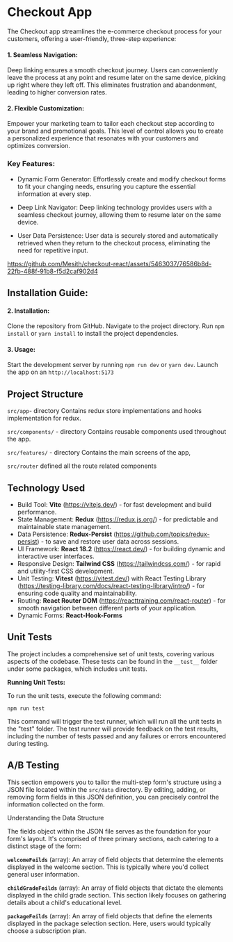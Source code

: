 
# Checkout App

The Checkout app streamlines the e-commerce checkout process for your customers, offering a user-friendly, three-step experience:

 #### 1. Seamless Navigation:

Deep linking ensures a smooth checkout journey. Users can conveniently leave the process at any point and resume later on the same device, picking up right where they left off. This eliminates frustration and abandonment, leading to higher conversion rates.
#### 2. Flexible Customization:
 
Empower your marketing team to tailor each checkout step according to your brand and promotional goals. This level of control allows you to create a personalized experience that resonates with your customers and optimizes conversion.
### Key Features:

- Dynamic Form Generator: Effortlessly create and modify checkout forms to fit your changing needs, ensuring you capture the essential information at every step.

- Deep Link Navigator: Deep linking technology provides users with a seamless checkout journey, allowing them to resume later on the same device.

- User Data Persistence: User data is securely stored and automatically retrieved when they return to the checkout process, eliminating the need for repetitive input.



https://github.com/Mesith/checkout-react/assets/5463037/76586b8d-22fb-488f-91b8-f5d2caf902d4



## Installation Guide:

#### 2. Installation:

Clone the repository from GitHub.
Navigate to the project directory.
Run `npm install` or `yarn install` to install the project dependencies.

#### 3. Usage:

Start the development server by running `npm run dev` or `yarn dev`.
Launch the app on an `http://localhost:5173`

## Project Structure
`src/app`-  directory Contains redux store implementations and hooks implementation for redux.

`src/components/` -  directory Contains reusable components used throughout the app.

`src/features/` - directory Contains the main screens of the app,

`src/router` defined all the route related components
## Technology Used

- Build Tool: **Vite** (https://vitejs.dev/) - for fast development and build performance.
- State Management: **Redux** (https://redux.js.org/) - for predictable and maintainable state management.
- Data Persistence: **Redux-Persist** (https://github.com/topics/redux-persist) - to save and restore user data across sessions.
- UI Framework: **React 18.2** (https://react.dev/) - for building dynamic and interactive user interfaces.
- Responsive Design: **Tailwind CSS** (https://tailwindcss.com/) - for rapid and utility-first CSS development.
- Unit Testing: **Vitest** (https://vitest.dev/) with React Testing Library (https://testing-library.com/docs/react-testing-library/intro/) - for ensuring code quality and maintainability.
- Routing: **React Router DOM** (https://reacttraining.com/react-router) - for smooth navigation between different parts of your application.
- Dynamic Forms: **React-Hook-Forms** 
## Unit Tests
The project includes a comprehensive set of unit tests, covering various aspects of the codebase. These tests can be found in the `__test__` folder under some packages, which includes unit tests.

**Running Unit Tests:**

To run the unit tests, execute the following command:

```
npm run test
```

This command will trigger the test runner, which will run all the unit tests in the "test" folder. The test runner will provide feedback on the test results, including the number of tests passed and any failures or errors encountered during testing.


## A/B Testing
This section empowers you to tailor the multi-step form's structure using a JSON file located within the `src/data` directory. By editing, adding, or removing form fields in this JSON definition, you can precisely control the information collected on the form.

Understanding the Data Structure

The fields object within the JSON file serves as the foundation for your form's layout. It's comprised of three primary sections, each catering to a distinct stage of the form:

**`welcomeFeilds`** (array): An array of field objects that determine the elements displayed in the welcome section. This is typically where you'd collect general user information.

**`childGradeFeilds`** (array): An array of field objects that dictate the elements displayed in the child grade section. This section likely focuses on gathering details about a child's educational level.

**`packageFeilds`** (array): An array of field objects that define the elements displayed in the package selection section. Here, users would typically choose a subscription plan.
